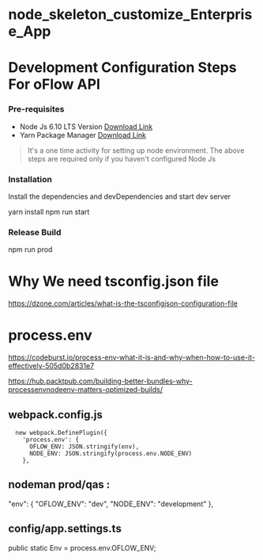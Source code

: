 # node_skeleton_customize_Enterprise_App

# Development Configuration Steps For oFlow API

### Pre-requisites
- Node Js 6.10 LTS Version [Download Link](https://nodejs.org/en/download/)
- Yarn Package Manager [Download Link](https://yarnpkg.com/en/docs/install)



> It's a one time activity for setting up node environment. 
> The above steps are required only if you haven't configured Node Js 

### Installation
 Install the dependencies and devDependencies and start dev server

yarn install
npm run start


### Release Build

npm run prod

# Why We need tsconfig.json file
https://dzone.com/articles/what-is-the-tsconfigjson-configuration-file


# process.env
https://codeburst.io/process-env-what-it-is-and-why-when-how-to-use-it-effectively-505d0b2831e7

https://hub.packtpub.com/building-better-bundles-why-processenvnodeenv-matters-optimized-builds/

webpack.config.js
------------------------------
      new webpack.DefinePlugin({
        'process.env': {
          OFLOW_ENV: JSON.stringify(env),
          NODE_ENV: JSON.stringify(process.env.NODE_ENV)
        },


nodeman prod/qas :
-----------------------
"env": {
    "OFLOW_ENV": "dev",
    "NODE_ENV": "development"
  },

config/app.settings.ts
---------------------------------      
public static Env = process.env.OFLOW_ENV;
